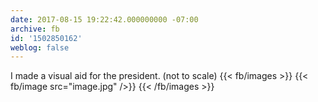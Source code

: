 ```yaml
---
date: 2017-08-15 19:22:42.000000000 -07:00
archive: fb
id: '1502850162'
weblog: false
---
```


I made a visual aid for the president. (not to scale)
{{< fb/images >}}
{{< fb/image src="image.jpg" />}}
{{< /fb/images >}}
